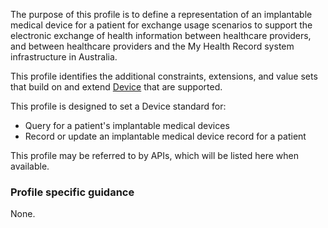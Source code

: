 The purpose of this profile is to define a representation of an implantable medical device for a patient for exchange usage scenarios to support the electronic exchange of health information between healthcare providers, and between healthcare providers and the My Health Record system infrastructure in Australia.

This profile identifies the additional constraints, extensions, and value sets that build on and extend [Device](http://hl7.org/fhir/R4/device.html) that are supported. 

This profile is designed to set a Device standard for:
* Query for a patient's implantable medical devices
* Record or update an implantable medical device record for a patient

This profile may be referred to by APIs, which will be listed here when available.

### Profile specific guidance
None.

